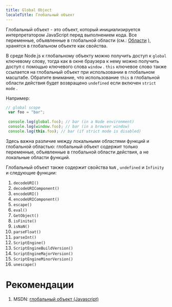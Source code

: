 ```yaml
---
title: Global Object
localeTitle: Глобальный объект
---
```

Глобальный объект - это объект, который инициализируется интерпретатором JavaScript перед выполнением кода. Все переменные, объявленные в глобальной области (см.: [Области](http://forum.freecodecamp.com/t/scopes-in-javascript/14696) ), хранятся в глобальном объекте как свойства.

В среде Node.js к глобальному объекту можно получить доступ к `global` ключевому слову, тогда как в окне браузера к нему можно получить доступ с помощью ключевого слова `window` . `this` ключевое слово также ссылается на глобальный объект при использовании в глобальном масштабе. Обратите внимание, что использование `this` в глобальной области действия будет возвращено `undefined` если включен `strict mode` .

Например:

```javascript
// global scope 
 var foo = "bar"; 
 
 console.log(global.foo); // bar (in a Node environment) 
 console.log(window.foo); // bar (in a browser window) 
 console.log(this.foo); // bar (if strict mode is disabled) 
```

Здесь важна различие между локальными областями функций и глобальной областью: глобальный объект содержит только переменные, объявленные в глобальной области действия, а не локальные области функций.

Глобальный объект также содержит свойства `NaN` , `undefined` и `Infinity` и следующие функции:

1.  `decodeURI()`
2.  `decodeURIComponent()`
3.  `encodeURI()`
4.  `encodeURIComponent()`
5.  `escape()`
6.  `eval()`
7.  `GetObject()`
8.  `isFinite()`
9.  `isNaN()`
10.  `parseFloat()`
11.  `parseInt()`
12.  `ScriptEngine()`
13.  `ScriptEngineBuildVersion()`
14.  `ScriptEngineMajorVersion()`
15.  `ScriptEngineMinorVersion()`
16.  `unescape()`

# Рекомендации

1.  MSDN: [глобальный объект (Javascript)](https://msdn.microsoft.com/en-us/library/52f50e9t)